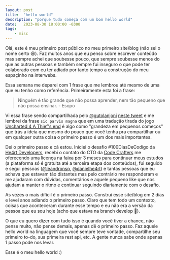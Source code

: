 ```yaml
---
layout: post
title:  "hello world"
description: "porque tudo começa com um bom hello world"
date:   2023-08-30 18:00:00 -0300
tags:
    - misc
---
```

Olá, este é meu primeiro post público no meu primeiro site/blog (não sei o nome certo 😆). Faz muitos anos que eu penso sobre escrever conteúdo mas sempre achei que soubesse pouco, que sempre soubesse menos do que as outras pessoas e também sempre fui inseguro o que pode ter colaborado com eu ter adiado por tanto tempo a construção do meu espaçinho na interwebs. 

Essa semana me deparei com 1 frase que me lembrou até mesmo de uma que eu tenho como referência. Primeiramente esta foi a frase:

> Ninguém é tão grande que não possa aprender, nem tão pequeno que não possa ensinar. - Esopo

Vi essa frase sendo compartilhada pelo [@gutolanjoni](https://twitter.com) [neste tweet](https://twitter.com/gutolanjoni/status/1696506185338204206) e me lembrei da frase `sic parvis magna` que em uma tradução tirada do jogo [Uncharted 4 A Thief's end](https://www.playstation.com/pt-br/games/uncharted-4-a-thiefs-end/) é algo como "grandeza em pequenos começos" que trás a ideia que mesmo do pouco que você tenha pra compartilhar ou em qualquer outra coisa o primeiro passo é um dos mais importantes.

Dei o primeiro passo e cá estou. Iniciei o desafio #100DiasDeCodigo da [He4rt Developers](https://twitter.com/He4rtDevs), recebi o contato do CTO da [Code Crafters](https://twitter.com/codecraftersio) me oferecendo uma licença na faixa por 3 meses para continuar meus estudos (a plataforma só é gratuita até a terceira etapa dos conteúdos), fui seguido e segui pessoas ([@leandronsp](https://twitter.com/leandronsp), [@danielhe4rt](https://twitter.com/danielhe4rt)) e tantas pessoas que eu achava que estavam tão distantes mas pelo contrário me responderam e me ajudaram com dúvidas, comentários e aquele pequeno like que nos ajudam a manter o ritmo e continuar seguindo diariamente com o desafio.

As vezes o mais difícil é o primeiro passo. Construi esse site/blog em 2 dias e levei anos adiando o primeiro passo. Claro que tem todo um contexto, coisas que aconteceram durante esse tempo e eu não era a versão da pessoa que eu sou hoje (acho que estava na branch develop 🤣).

O que eu quero dizer com tudo isso é quando você tiver a chance, não pense muito, não pense demais, apenas dê o primeiro passo. Faz aquele hello world na linguagem que você sempre teve vontade, compartilhe seu primeiro to-do, sua primeira rest api, etc. A gente nunca sabe onde apenas 1 passo pode nos levar. 

Esse é o meu hello world :) 